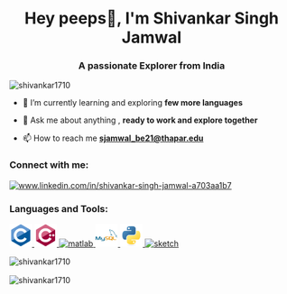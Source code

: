 <h1 align="center">Hey peeps👋, I'm Shivankar Singh Jamwal</h1>
<h3 align="center">A passionate Explorer from India</h3>

<p align="left"> <img src="https://komarev.com/ghpvc/?username=shivankar1710&label=Profile%20views&color=0e75b6&style=flat" alt="shivankar1710" /> </p>

- 🌱 I’m currently learning and exploring **few more languages**

- 💬 Ask me about anything , **ready to work and explore together**

- 📫 How to reach me **sjamwal_be21@thapar.edu**

<h3 align="left">Connect with me:</h3>
<p align="left">
<a href="https://linkedin.com/in/www.linkedin.com/in/shivankar-singh-jamwal-a703aa1b7" target="blank"><img align="center" src="https://raw.githubusercontent.com/rahuldkjain/github-profile-readme-generator/master/src/images/icons/Social/linked-in-alt.svg" alt="www.linkedin.com/in/shivankar-singh-jamwal-a703aa1b7" height="30" width="40" /></a>
</p>

<h3 align="left">Languages and Tools:</h3>
<p align="left"> <a href="https://www.cprogramming.com/" target="_blank" rel="noreferrer"> <img src="https://raw.githubusercontent.com/devicons/devicon/master/icons/c/c-original.svg" alt="c" width="40" height="40"/> </a> <a href="https://www.w3schools.com/cpp/" target="_blank" rel="noreferrer"> <img src="https://raw.githubusercontent.com/devicons/devicon/master/icons/cplusplus/cplusplus-original.svg" alt="cplusplus" width="40" height="40"/> </a> <a href="https://www.mathworks.com/" target="_blank" rel="noreferrer"> <img src="https://upload.wikimedia.org/wikipedia/commons/2/21/Matlab_Logo.png" alt="matlab" width="40" height="40"/> </a> <a href="https://www.mysql.com/" target="_blank" rel="noreferrer"> <img src="https://raw.githubusercontent.com/devicons/devicon/master/icons/mysql/mysql-original-wordmark.svg" alt="mysql" width="40" height="40"/> </a> <a href="https://www.python.org" target="_blank" rel="noreferrer"> <img src="https://raw.githubusercontent.com/devicons/devicon/master/icons/python/python-original.svg" alt="python" width="40" height="40"/> </a> <a href="https://www.sketch.com/" target="_blank" rel="noreferrer"> <img src="https://www.vectorlogo.zone/logos/sketchapp/sketchapp-icon.svg" alt="sketch" width="40" height="40"/> </a> </p>

<p><img align="center" src="https://github-readme-stats.vercel.app/api/top-langs?username=shivankar1710&show_icons=true&locale=en&layout=compact" alt="shivankar1710" /></p>

<p><img align="center" src="https://github-readme-streak-stats.herokuapp.com/?user=shivankar1710&" alt="shivankar1710" /></p>
